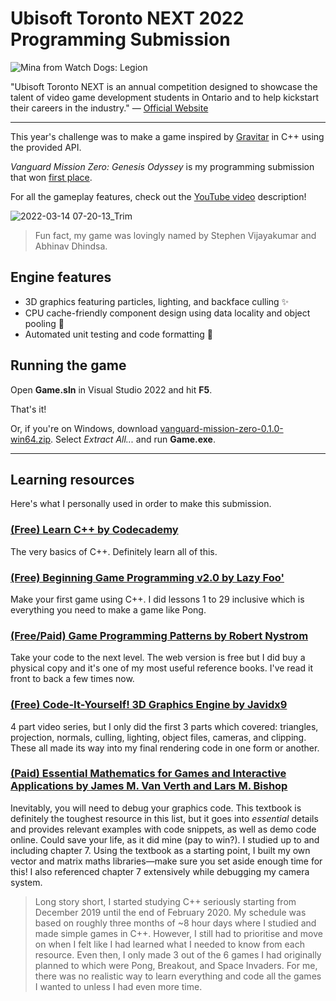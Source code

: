 # Ubisoft Toronto NEXT 2022 Programming Submission

![Mina from Watch Dogs: Legion](https://user-images.githubusercontent.com/19493797/173255638-29248c96-c3b9-41a3-a14a-a3553be84425.png)

"Ubisoft Toronto NEXT is an annual competition designed to showcase the talent of video game development students in Ontario and to help kickstart their careers in the industry." — [Official Website](https://toronto.ubisoft.com/next/)

---

This year's challenge was to make a game inspired by [Gravitar](https://en.wikipedia.org/wiki/Gravitar) in C++ using the provided API.

_Vanguard Mission Zero: Genesis Odyssey_ is my programming submission that won [first place](https://toronto.ubisoft.com/ubisoft-toronto-next-2022-winners/).

For all the gameplay features, check out the [YouTube video](https://youtu.be/N88Oq19CvQY) description!

![2022-03-14 07-20-13_Trim](https://user-images.githubusercontent.com/19493797/173255649-7b8f09fc-f140-4f83-b023-dce2e015d2ad.gif)

> Fun fact, my game was lovingly named by Stephen Vijayakumar and Abhinav Dhindsa.

## Engine features

- 3D graphics featuring particles, lighting, and backface culling ✨
- CPU cache-friendly component design using data locality and object pooling 🧱
- Automated unit testing and code formatting 🤖

## Running the game

Open **Game.sln** in Visual Studio 2022 and hit **F5**.

That's it!

Or, if you're on Windows, download [vanguard-mission-zero-0.1.0-win64.zip](https://github.com/victorzshi/ubisoft-next/releases/download/v0.1.0/vanguard-mission-zero-0.1.0-win64.zip). Select _Extract All..._ and run **Game.exe**.

---

## Learning resources

Here's what I personally used in order to make this submission.

### [(Free) Learn C++ by Codecademy](https://www.codecademy.com/learn/learn-c-plus-plus)

The very basics of C++. Definitely learn all of this.

### [(Free) Beginning Game Programming v2.0 by Lazy Foo'](https://lazyfoo.net/tutorials/SDL/)

Make your first game using C++. I did lessons 1 to 29 inclusive which is everything you need to make a game like Pong.

### [(Free/Paid) Game Programming Patterns by Robert Nystrom](https://gameprogrammingpatterns.com/)

Take your code to the next level. The web version is free but I did buy a physical copy and it's one of my most useful reference books. I've read it front to back a few times now.

### [(Free) Code-It-Yourself! 3D Graphics Engine by Javidx9](https://youtu.be/ih20l3pJoeU)

4 part video series, but I only did the first 3 parts which covered: triangles, projection, normals, culling, lighting, object files, cameras, and clipping. These all made its way into my final rendering code in one form or another.

### [(Paid) Essential Mathematics for Games and Interactive Applications by James M. Van Verth and Lars M. Bishop](https://www.essentialmath.com/book.htm)

Inevitably, you will need to debug your graphics code. This textbook is definitely the toughest resource in this list, but it goes into _essential_ details and provides relevant examples with code snippets, as well as demo code online. Could save your life, as it did mine (pay to win?). I studied up to and including chapter 7. Using the textbook as a starting point, I built my own vector and matrix maths libraries—make sure you set aside enough time for this! I also referenced chapter 7 extensively while debugging my camera system.

> Long story short, I started studying C++ seriously starting from December 2019 until the end of February 2020.
> My schedule was based on roughly three months of ~8 hour days where I studied and made simple games in C++.
> However, I still had to prioritise and move on when I felt like I had learned what I needed to know from each resource.
> Even then, I only made 3 out of the 6 games I had originally planned to which were Pong, Breakout, and Space Invaders.
> For me, there was no realistic way to learn everything and code all the games I wanted to unless I had even more time.

